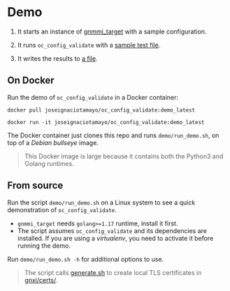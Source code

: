 # Demo

1. It starts an instance of [gnmmi_target](../gnmi_target) with a sample
   configuration.

1. It runs `oc_config_validate` with a [sample test file](demo/tests.yaml).

1. It writes the results to [a file](demo/results.json).

## On Docker

Run the demo of `oc_config_validate` in a Docker container:

```
docker pull joseignaciotamayo/oc_config_validate:demo_latest

docker run -it joseignaciotamayo/oc_config_validate:demo_latest

```

The Docker container just clones this repo and runs `demo/run_demo.sh`, on top of a *Debian bullseye* image.

> This Docker image is large because it contains both the Python3 and Golang
> runtimes.

## From source

Run the script `demo/run_demo.sh` on a Linux system to see a quick demonstration of
`oc_config_validate`.

 * `gnmmi_target` needs `golang>=1.17` runtime, install it first.
 * The script assumes `oc_config_validate` and its dependencies are installed.
   If you are using a *virtualenv*, you need to activate it before running
   the demo.

Run `demo/run_demo.sh -h` for additional options to use.

> The script calls [generate.sh](../../certs/generate.sh) to create local TLS
  certificates in [gnxi/certs/](../../certs/).

